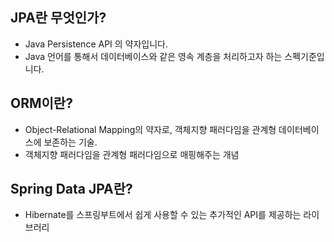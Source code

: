 ## JPA란 무엇인가?

- Java Persistence API 의 약자입니다.
- Java 언어를 통해서 데이터베이스와 같은 영속 계층을 처리하고자 하는 스펙기준입니다.

## ORM이란?

- Object-Relational Mapping의 약자로, 객체지향 패러다임을 관계형 데이터베이스에 보존하는 기술.
- 객체지향 패러다임을 관계형 패러다임으로 매핑해주는 개념

## Spring Data JPA란?
- Hibernate를 스프링부트에서 쉽게 사용할 수 있는 추가적인 API를 제공하는 라이브러리